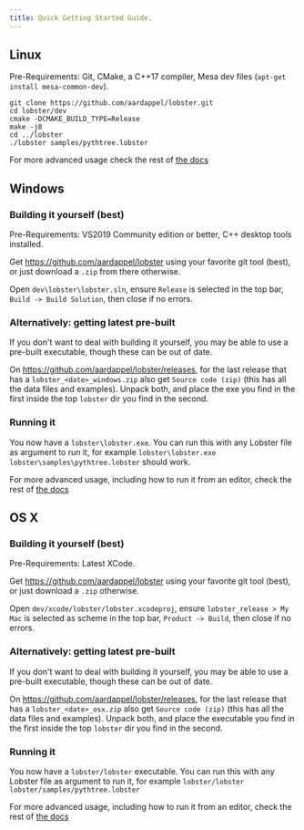 ```yaml
---
title: Quick Getting Started Guide.
---
```


Linux
-----

Pre-Requirements: Git, CMake, a C++17 compiler, Mesa dev files
(`apt-get install mesa-common-dev`).

~~~~~~~~~~~~~~~~~~~~~~~~~~~~~~~~~~~~~~~~~~~~~~~~~~~~~~~~~~~~~~~~~~~~~~~~~~~~~~~~
git clone https://github.com/aardappel/lobster.git
cd lobster/dev
cmake -DCMAKE_BUILD_TYPE=Release
make -j8
cd ../lobster
./lobster samples/pythtree.lobster
~~~~~~~~~~~~~~~~~~~~~~~~~~~~~~~~~~~~~~~~~~~~~~~~~~~~~~~~~~~~~~~~~~~~~~~~~~~~~~~~

For more advanced usage check the rest of [the docs](README_FIRST.html)


Windows
-------

### Building it yourself (best)

Pre-Requirements: VS2019 Community edition or better, C++ desktop tools installed.

Get https://github.com/aardappel/lobster using your favorite git tool (best), or just download
a `.zip` from there otherwise.

Open `dev\lobster\lobster.sln`, ensure `Release` is selected in the top bar,
`Build -> Build Solution`, then close if no errors.

### Alternatively: getting latest pre-built

If you don't want to deal with building it yourself, you may be able to use
a pre-built executable, though these can be out of date.

On https://github.com/aardappel/lobster/releases, for the last release that has a
`lobster_<date>_windows.zip` also get `Source code (zip)` (this has all the data files
and examples). Unpack both, and place the exe you find in the first inside the top
`lobster` dir you find in the second.

### Running it

You now have a `lobster\lobster.exe`. You can run this with any Lobster file
as argument to run it, for example `lobster\lobster.exe lobster\samples\pythtree.lobster`
should work.

For more advanced usage, including how to run it from an editor,
check the rest of [the docs](README_FIRST.html)


OS X
----

### Building it yourself (best)

Pre-Requirements: Latest XCode.

Get https://github.com/aardappel/lobster using your favorite git tool (best), or just download
a `.zip` otherwise.

Open `dev/xcode/lobster/lobster.xcodeproj`, ensure `lobster_release > My Mac` is selected
as scheme in the top bar, `Product -> Build`, then close if no errors.

### Alternatively: getting latest pre-built

If you don't want to deal with building it yourself, you may be able to use
a pre-built executable, though these can be out of date.

On https://github.com/aardappel/lobster/releases, for the last release that has a
`lobster_<date>_osx.zip` also get `Source code (zip)` (this has all the data files
and examples). Unpack both, and place the executable you find in the first inside the top
`lobster` dir you find in the second.

### Running it

You now have a `lobster/lobster` executable. You can run this with any Lobster file
as argument to run it, for example `lobster/lobster lobster/samples/pythtree.lobster`

For more advanced usage, including how to run it from an editor,
check the rest of [the docs](README_FIRST.html)
